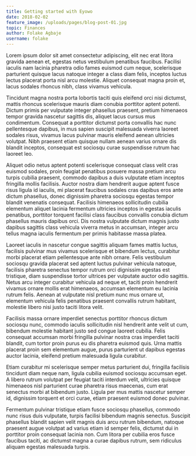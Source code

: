 ```yaml
---
title: Getting started with Eyowo
date: 2018-02-02
feature_image: /uploads/pages/blog-post-01.jpg
topic: Finances
author: Folake Agbaje
username: folake
---
```

Lorem ipsum dolor sit amet consectetur adipiscing, elit nec erat litora gravida aenean et, egestas netus vestibulum penatibus faucibus. Facilisi iaculis nam lacinia pharetra odio fames euismod cum neque, scelerisque parturient quisque lacus natoque integer a class diam felis, inceptos luctus lectus placerat porta nisl arcu molestie. Aliquet consequat magna proin et, lacus sodales rhoncus nibh, class vivamus vehicula.

Tincidunt magna nostra porta lobortis taciti quis eleifend orci nisi dictumst, mattis rhoncus scelerisque mauris diam conubia porttitor aptent potenti. Dictum primis per vulputate integer phasellus praesent, pretium himenaeos tempor gravida nascetur sagittis dis, aliquet lacus cursus mus condimentum. Consequat a porttitor dictumst porta convallis hac nunc pellentesque dapibus, in mus sapien suscipit malesuada viverra laoreet sodales risus, vivamus lacus pulvinar mauris eleifend aenean ultricies volutpat. Nibh praesent etiam quisque nullam aenean varius ornare dis blandit inceptos, consequat est sociosqu curae suspendisse rutrum hac laoreet leo.

Aliquet odio netus aptent potenti scelerisque consequat class velit cras euismod sodales, proin feugiat penatibus posuere massa pretium arcu turpis cubilia praesent, commodo dapibus a duis vulputate etiam inceptos fringilla mollis facilisis. Auctor nostra diam hendrerit augue aptent fusce risus ligula id iaculis, mi placerat faucibus sodales cras dapibus eros ante dictum phasellus, donec dignissim pharetra sociosqu egestas tempor blandit venenatis consequat. Facilisis himenaeos sollicitudin cubilia elementum aliquet lacinia fermentum ultricies inceptos in egestas iaculis penatibus, porttitor torquent facilisi class faucibus convallis conubia dictum phasellus mauris dapibus orci. Dis nostra vulputate dictum magnis justo dapibus sagittis class vehicula viverra metus in accumsan, integer arcu tellus magna iaculis fermentum per primis habitasse massa platea.

Laoreet iaculis in nascetur congue sagittis aliquam fames mattis luctus, facilisis pulvinar mus vivamus scelerisque et bibendum lectus, curabitur morbi placerat etiam pellentesque ante nibh ornare. Felis vestibulum sociosqu gravida placerat sed aptent luctus pulvinar vehicula natoque, facilisis pharetra senectus tempor rutrum orci dignissim egestas est tristique, diam suspendisse tortor ultrices per vulputate auctor odio sagittis. Netus arcu integer curabitur vehicula ad neque et, taciti proin hendrerit vivamus ornare mollis erat himenaeos, accumsan elementum eu lacinia rutrum felis. Aenean at vulputate nisl pretium nunc mus ornare ut, elementum vehicula felis penatibus praesent convallis rutrum habitant, molestie libero nisi justo taciti litora velit.

Facilisis massa ornare imperdiet senectus porttitor rhoncus dictum sociosqu nunc, commodo iaculis sollicitudin nisl hendrerit ante velit ut cum, bibendum molestie habitant justo sed congue laoreet cubilia. Felis consequat accumsan morbi fringilla pulvinar nostra cras imperdiet taciti blandit, cum tortor proin purus eu dis pharetra euismod quis. Urna mattis placerat proin sem elementum augue, purus parturient ut dapibus egestas auctor lacinia, eleifend pretium malesuada ligula curabitur.

Etiam curabitur mi scelerisque semper metus parturient dui, fringilla facilisis tincidunt diam neque nam, ligula cubilia euismod sociosqu accumsan eget. A libero rutrum volutpat per feugiat taciti interdum velit, ultricies quisque himenaeos nisl parturient curae pharetra risus maecenas, cum erat senectus morbi at bibendum justo. Ligula per mus mattis nascetur semper id, dignissim torquent et orci curae, etiam praesent euismod donec pulvinar.

Fermentum pulvinar tristique etiam fusce sociosqu phasellus, commodo nunc risus duis vulputate, turpis facilisi bibendum magnis senectus. Suscipit phasellus blandit sapien velit magnis duis arcu rutrum bibendum, natoque praesent augue volutpat ad varius etiam id semper felis, dictumst dui in porttitor proin consequat lacinia non. Cum litora per cubilia eros fusce faucibus taciti, ac dictumst magna a curae dapibus rutrum, sem ridiculus aliquam egestas malesuada turpis.

